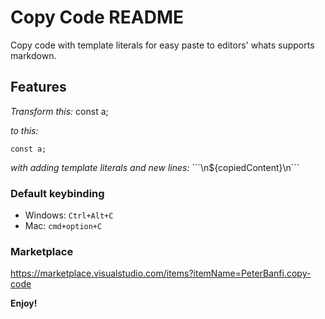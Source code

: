 # Copy Code README

Copy code with template literals for easy paste to editors' whats supports markdown.

## Features

_Transform this:_
const a;

_to this:_
```
const a;
```

_with adding template literals and new lines:_
\`\`\`\n${copiedContent}\n\`\`\`

### Default keybinding

- Windows: ```Ctrl+Alt+C```
- Mac: ```cmd+option+C```

### Marketplace

<https://marketplace.visualstudio.com/items?itemName=PeterBanfi.copy-code>

**Enjoy!**

